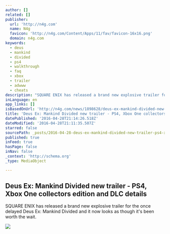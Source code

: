 ```yaml
---
author: []
related: []
publisher:
  url: 'http://n4g.com'
  name: N4g
  favicon: 'http://n4g.com/Content/Apps/11/fav/favicon-16x16.png'
  domain: n4g.com
keywords:
  - deus
  - mankind
  - divided
  - ps4
  - walkthrough
  - faq
  - xbox
  - trailer
  - adwww
  - cheats
description: "SQUARE ENIX has released a brand new explosive trailer for the once delayed Deus Ex: Mankind Divided and it now looks as though it's been worth the wait."
inLanguage: en
app_links: []
isBasedOnUrl: 'http://n4g.com/news/1898628/deus-ex-mankind-divided-new-trailer-ps4-xbox-one-collectors-edition-and-dlc-details'
title: 'Deus Ex: Mankind Divided new trailer - PS4, Xbox One collectors edition and DLC details'
datePublished: '2016-04-28T21:14:26.518Z'
dateModified: '2016-04-28T21:11:35.507Z'
starred: false
sourcePath: _posts/2016-04-28-deus-ex-mankind-divided-new-trailer-ps4-xbox-one-collect.md
published: true
inFeed: true
hasPage: false
inNav: false
_context: 'http://schema.org'
_type: MediaObject

---
```

<article style=""><h1>Deus Ex: Mankind Divided new trailer - PS4, Xbox One collectors edition and DLC details</h1><p>SQUARE ENIX has released a brand new explosive trailer for the once delayed Deus Ex: Mankind Divided and it now looks as though it's been worth the wait.</p><img src="http://s2.n4g.com/news/1898628_0.jpg" /></article>